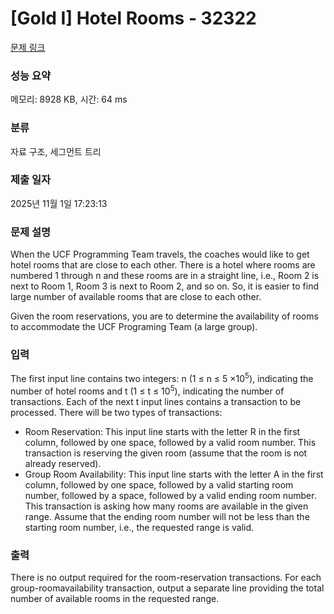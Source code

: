 # [Gold I] Hotel Rooms - 32322 

[문제 링크](https://www.acmicpc.net/problem/32322) 

### 성능 요약

메모리: 8928 KB, 시간: 64 ms

### 분류

자료 구조, 세그먼트 트리

### 제출 일자

2025년 11월 1일 17:23:13

### 문제 설명

<p>When the UCF Programming Team travels, the coaches would like to get hotel rooms that are close to each other. There is a hotel where rooms are numbered 1 through n and these rooms are in a straight line, i.e., Room 2 is next to Room 1, Room 3 is next to Room 2, and so on. So, it is easier to find large number of available rooms that are close to each other.</p>

<p>Given the room reservations, you are to determine the availability of rooms to accommodate the UCF Programing Team (a large group).</p>

### 입력 

 <p>The first input line contains two integers: n (1 ≤ n ≤ 5 ×10<sup>5</sup>), indicating the number of hotel rooms and t (1 ≤ t ≤ 10<sup>5</sup>), indicating the number of transactions. Each of the next t input lines contains a transaction to be processed. There will be two types of transactions:</p>

<ul>
	<li>Room Reservation: This input line starts with the letter R in the first column, followed by one space, followed by a valid room number. This transaction is reserving the given room (assume that the room is not already reserved).</li>
	<li>Group Room Availability: This input line starts with the letter A in the first column, followed by one space, followed by a valid starting room number, followed by a space, followed by a valid ending room number. This transaction is asking how many rooms are available in the given range. Assume that the ending room number will not be less than the starting room number, i.e., the requested range is valid.</li>
</ul>

### 출력 

 <p>There is no output required for the room-reservation transactions. For each group-roomavailability transaction, output a separate line providing the total number of available rooms in the requested range.</p>

